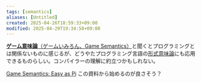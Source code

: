 ```yaml
---
tags: [semantics]
aliases: [Untitled]
created: 2025-04-26T18:59:33+09:00
modified: 2025-04-29T19:34:58+09:00
---
```


[**ゲーム意味論**（ゲームいみろん、Game Semantics）](https://ja.wikipedia.org/wiki/%E3%82%B2%E3%83%BC%E3%83%A0%E6%84%8F%E5%91%B3%E8%AB%96)と聞くとプログラミングとは関係ないものに感じるが、どうやたプログラミング言語の[形式意味論](https://ja.wikipedia.org/wiki/%E3%83%97%E3%83%AD%E3%82%B0%E3%83%A9%E3%83%9F%E3%83%B3%E3%82%B0%E8%A8%80%E8%AA%9E%E3%81%AE%E5%BD%A2%E5%BC%8F%E6%84%8F%E5%91%B3%E8%AB%96)にも応用できるものらしい。コンパイラーの理解に約立つかもしれない。

[Game Semantics: Easy as Pi](https://arxiv.org/abs/2011.05248)
この資料から始めるのが良さそう？
